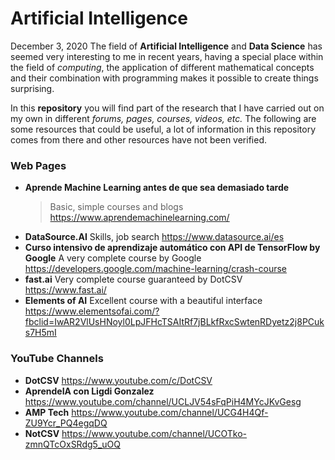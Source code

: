 # Artificial Intelligence
December 3, 2020
The field of **Artificial Intelligence** and **Data Science** has seemed very interesting to me in recent years, having a special place within the field of *computing*, the application of different mathematical concepts and their combination with programming makes it possible to create things surprising.

In this **repository** you will find part of the research that I have carried out on my own in different *forums, pages, courses, videos, etc.* The following are some resources that could be useful, a lot of information in this repository comes from there and other resources have not been verified.

### Web Pages
- **Aprende Machine Learning antes de que sea demasiado tarde**
  >Basic, simple courses and blogs
  https://www.aprendemachinelearning.com/
- **DataSource.AI**
  Skills, job search
  https://www.datasource.ai/es
- **Curso intensivo de aprendizaje automático con API de TensorFlow by Google**
  A very complete course by Google
  https://developers.google.com/machine-learning/crash-course
- **fast.ai**
  Very complete course guaranteed by DotCSV
  https://www.fast.ai/
- **Elements of AI**
  Excellent course with a beautiful interface
  https://www.elementsofai.com/?fbclid=IwAR2VlUsHNoyl0LpJFHcTSAItRf7jBLkfRxcSwtenRDyetz2j8PCuks7H5mI
 ### YouTube Channels
- **DotCSV**
  https://www.youtube.com/c/DotCSV
- **AprendeIA con Ligdi Gonzalez**
  https://www.youtube.com/channel/UCLJV54sFqPiH4MYcJKvGesg
- **AMP Tech**
  https://www.youtube.com/channel/UCG4H4Qf-ZU9Ycr_PQ4egqDQ
- **NotCSV**
  https://www.youtube.com/channel/UCOTko-zmnQTcOxSRdg5_uOQ
